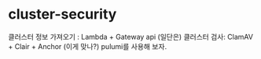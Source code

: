 # cluster-security

클러스터 정보 가져오기 : Lambda + Gateway api (일단은)
클러스터 검사: ClamAV + Clair + Anchor (이게 맞나?)
pulumi를 사용해 보자.